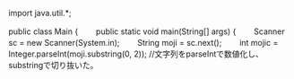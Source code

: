 import java.util.*;

public class Main {　　
    public static void main(String[] args) {　　
        Scanner sc = new Scanner(System.in);　　
            String moji = sc.next();　　
            int mojic = Integer.parseInt(moji.substring(0, 2));   //文字列をparseIntで数値化し、substringで切り抜いた。　　

